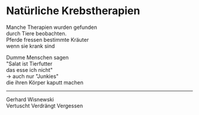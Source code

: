 # Natürliche Krebstherapien

Manche Therapien wurden gefunden  
durch Tiere beobachten.  
Pferde fressen bestimmte Kräuter  
wenn sie krank sind

Dumme Menschen sagen  
"Salat ist Tierfutter  
das esse ich nicht"  
-> auch nur "Junkies"  
die ihren Körper kaputt machen

----

Gerhard Wisnewski  
Vertuscht Verdrängt Vergessen
